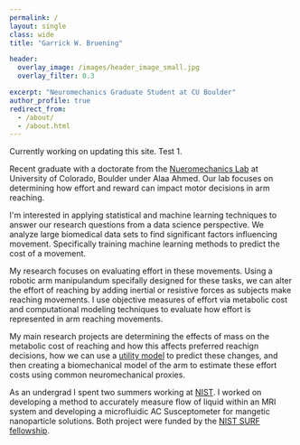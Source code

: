 ```yaml
---
permalink: /
layout: single
class: wide
title: "Garrick W. Bruening"

header:
  overlay_image: /images/header_image_small.jpg
  overlay_filter: 0.3

excerpt: "Neuromechanics Graduate Student at CU Boulder"
author_profile: true
redirect_from: 
  - /about/
  - /about.html
---
```


Currently working on updating this site. Test 1.

Recent graduate with a doctorate from the [Nueromechanics Lab](https://www.colorado.edu/neuromechanics/) at University of Colorado, Boulder under Alaa Ahmed. Our lab focuses on determining how effort and reward can impact motor decisions in arm reaching.

I'm interested in applying statistical and machine learning techniques to answer our research questions from a data science perspective. We analyze large biomedical data sets to find significant factors influencing movement. Specifically training machine learning methods to predict the cost of a movement.

My research focuses on evaluating effort in these movements. Using a robotic arm manipulandum specifally designed for these tasks, we can alter the effort of reaching by adding inertial or resistive forces as subjects make reaching movements. I use objective measures of effort via metabolic cost and computational modeling techniques to evaluate how effort is represented in arm reaching movements. 

My main research projects are determining the effects of mass on the metabolic cost of reaching and how this affects preferred reachign decisions, how we can use a [utility model](https://www.sciencedirect.com/science/article/pii/S0960982216305656?via%3Dihub) to predict these changes, and then creating a biomechanical model of the arm to estimate these effort costs using common neuromechanical proxies.

As an undergrad I spent two summers working at [NIST](https://www.nist.gov/pml/applied-physics-division/magnetic-imaging). I worked on developing a method to accurately measure flow of liquid within an MRI system and developing a microfluidic AC Susceptometer for mangetic nanoparticle solutions. Both project were funded by the [NIST SURF fellowship](https://www.nist.gov/surf).
